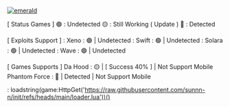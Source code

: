 [![emerald](https://github.com/user-attachments/assets/b2b84c45-8388-46c6-a070-114d4ff7c632)](https://cdn.discordapp.com/attachments/1364687268895522827/1366131473538875554/emerald.jpg?ex=680fd494&is=680e8314&hm=4951b12614a371e3c2ebde32165d451445032313c2c2cb7cb32448dee69414d1&)


[ Status Games ]
🟢  :  Undetected
🟡  :  Still Working ( Update )
🔴  :  Detected


[ Exploits Support ]
:  Xeno   :  🟢  |  Undetected
:  Swift  :  🟢  |  Undetected
:  Solara :  🟢  |  Undetected
:  Wave   :  🟢  |  Undetected


[ Games Supports ]
Da Hood        :  🟡  |  [ Success 40% ]  |  Not Support Mobile
Phantom Force  :  🔴  |  Detected         |  Not Support Mobile

: loadstring(game:HttpGet('https://raw.githubusercontent.com/sunnn-n/init/refs/heads/main/loader.lua'))()
